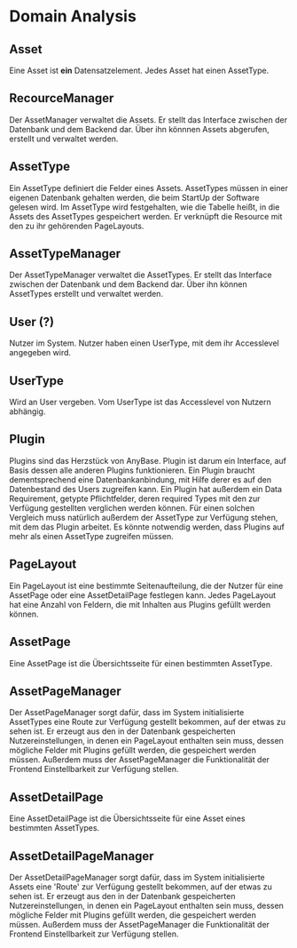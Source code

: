 # Domain Analysis

## Asset
Eine Asset ist **ein** Datensatzelement. Jedes Asset hat einen AssetType.

## RecourceManager
Der AssetManager verwaltet die Assets. Er stellt das Interface zwischen der Datenbank und dem Backend dar. Über ihn könnnen Assets abgerufen, erstellt und verwaltet werden. 

## AssetType
Ein AssetType definiert die Felder eines Assets. AssetTypes müssen in einer eigenen Datenbank gehalten werden, die beim StartUp der Software gelesen wird.
Im AssetType wird festgehalten, wie die Tabelle heißt, in die Assets des AssetTypes gespeichert werden. Er verknüpft die Resource mit den zu ihr gehörenden PageLayouts.

## AssetTypeManager
Der AssetTypeManager verwaltet die AssetTypes. Er stellt das Interface zwischen der Datenbank und dem Backend dar. Über ihn können AssetTypes erstellt und verwaltet werden.

## User (?)
Nutzer im System. Nutzer haben einen UserType, mit dem ihr Accesslevel angegeben wird. 

## UserType
Wird an User vergeben. Vom UserType ist das Accesslevel von Nutzern abhängig.

## Plugin
Plugins sind das Herzstück von AnyBase. Plugin ist darum ein Interface, auf Basis dessen alle anderen Plugins funktionieren. Ein Plugin braucht dementsprechend eine Datenbankanbindung, mit Hilfe derer es auf den Datenbestand des Users zugreifen kann. Ein Plugin hat außerdem ein Data Requirement, getypte Pflichtfelder, deren required Types mit den zur Verfügung gestellten verglichen werden können. Für einen solchen Vergleich muss natürlich außerdem der AssetType zur Verfügung stehen, mit dem das Plugin arbeitet. Es könnte notwendig werden, dass Plugins auf mehr als einen AssetType zugreifen müssen.   

## PageLayout
Ein PageLayout ist eine bestimmte Seitenaufteilung, die der Nutzer für eine AssetPage oder eine AssetDetailPage festlegen kann. Jedes PageLayout hat eine Anzahl von Feldern, die mit Inhalten aus Plugins gefüllt werden können. 

## AssetPage
Eine AssetPage ist die Übersichtsseite für einen bestimmten AssetType.

## AssetPageManager
Der AssetPageManager sorgt dafür, dass im System initialisierte AssetTypes eine Route zur Verfügung gestellt bekommen, auf der etwas zu sehen ist. Er erzeugt aus den in der Datenbank gespeicherten Nutzereinstellungen, in denen ein PageLayout enthalten sein muss, dessen mögliche Felder mit Plugins gefüllt werden, die gespeichert werden müssen. Außerdem muss der AssetPageManager die Funktionalität der Frontend Einstellbarkeit zur Verfügung stellen. 

## AssetDetailPage
Eine AssetDetailPage ist die Übersichtsseite für eine Asset eines bestimmten AssetTypes.

## AssetDetailPageManager
Der AssetDetailPageManager sorgt dafür, dass im System initialisierte Assets eine 'Route' zur Verfügung gestellt bekommen, auf der etwas zu sehen ist. Er erzeugt aus den in der Datenbank gespeicherten Nutzereinstellungen, in denen ein PageLayout enthalten sein muss, dessen mögliche Felder mit Plugins gefüllt werden, die gespeichert werden müssen. Außerdem muss der AssetPageManager die Funktionalität der Frontend Einstellbarkeit zur Verfügung stellen. 
